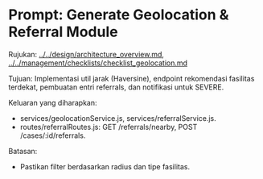 # Prompt: Generate Geolocation & Referral Module

Rujukan: [../../design/architecture_overview.md](../../design/architecture_overview.md), [../../management/checklists/checklist_geolocation.md](../../management/checklists/checklist_geolocation.md)

Tujuan: Implementasi util jarak (Haversine), endpoint rekomendasi fasilitas terdekat, pembuatan entri referrals, dan notifikasi untuk SEVERE.

Keluaran yang diharapkan:
- services/geolocationService.js, services/referralService.js.
- routes/referralRoutes.js: GET /referrals/nearby, POST /cases/:id/referrals.

Batasan:
- Pastikan filter berdasarkan radius dan tipe fasilitas.

